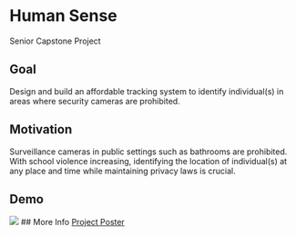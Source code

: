 # Human Sense
Senior Capstone Project

## Goal
Design and build an affordable tracking system to identify
individual(s) in areas where security cameras are prohibited.

## Motivation
Surveillance cameras in public settings such as bathrooms
are prohibited. With school violence increasing, identifying
the location of individual(s) at any place and time while
maintaining privacy laws is crucial.

## Demo
<img src="https://github.com/kwonglee/Human-Sense/blob/master/demo.gif"/>
## More Info
<a href="https://drive.google.com/file/d/1oRuY9RNvGdrSOovxCMXZJFYPFmM_XQlR/view?usp=sharing">Project Poster</a>
